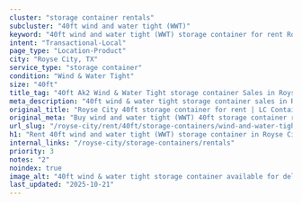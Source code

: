 ```yaml
---
cluster: "storage container rentals"
subcluster: "40ft wind and water tight (WWT)"
keyword: "40ft wind and water tight (WWT) storage container for rent Royse City, TX"
intent: "Transactional-Local"
page_type: "Location-Product"
city: "Royse City, TX"
service_type: "storage container"
condition: "Wind & Water Tight"
size: "40ft"
title_tag: "40ft Ak2 Wind & Water Tight storage container Sales in Royse City | LC Container"
meta_description: "40ft wind & water tight storage container sales in Royse City. Fast delivery, competitive pricing. Serving storage containers area. Quote ID: FXN. Call (214) 524-4168 for your free quote today."
original_title: "Royse City 40ft storage container for rent | LC Container"
original_meta: "Buy wind and water tight (WWT) 40ft storage container rent with local delivery in Royse City, TX. LC Container — local Since 2003. Request a fast quote today."
url_slug: "/royse-city/rent/40ft/storage-containers/wind-and-water-tight-wwt"
h1: "Rent 40ft wind and water tight (WWT) storage container in Royse City"
internal_links: "/royse-city/storage-containers/rentals"
priority: 3
notes: "2"
noindex: true
image_alt: "40ft wind & water tight storage container available for delivery in Royse City"
last_updated: "2025-10-21"
---
```


<!-- TODO: Add unique city/inventory copy, images, and internal links here. -->
